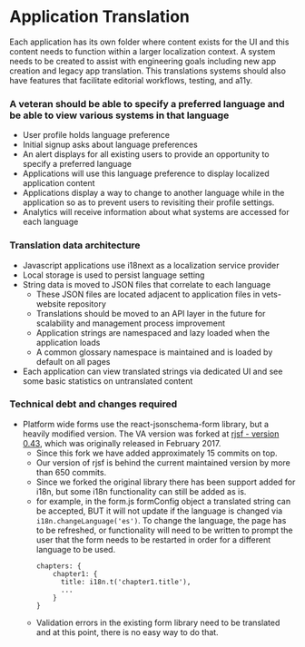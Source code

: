 # Application Translation

Each application has its own folder where content exists for the UI and this content needs to function within a larger localization context. A system needs to be created to assist with engineering goals including new app creation and legacy app translation. This translations systems should also have features that facilitate editorial workflows, testing, and a11y.

### A veteran should be able to specify a preferred language and be able to view various systems in that language

* User profile holds language preference
* Initial signup asks about language preferences
* An alert displays for all existing users to provide an opportunity to specify a preferred language
* Applications will use this language preference to display localized application content
* Applications display a way to change to another language while in the application so as to prevent users to revisiting their profile settings.
* Analytics will receive information about what systems are accessed for each language

### Translation data architecture

* Javascript applications use i18next as a localization service provider
* Local storage is used to persist language setting
* String data is moved to JSON files that correlate to each language
  * These JSON files are located adjacent to application files in vets-website repository
  * Translations should be moved to an API layer in the future for scalability and management process improvement
  * Application strings are namespaced and lazy loaded when the application loads
  * A common glossary namespace is maintained and is loaded by default on all pages
* Each application can view translated strings via dedicated UI and see some basic statistics on untranslated content

### Technical debt and changes required

* Platform wide forms use the react-jsonschema-form library, but a heavily modified version. The VA version was forked at [rjsf - version 0.43](https://github.com/rjsf-team/react-jsonschema-form/releases/tag/v0.43.0), which was originally released in February 2017.
  * Since this fork we have added approximately 15 commits on top.
  * Our version of rjsf is behind the current maintained version by more than 650 commits.
  * Since we forked the original library there has been support added for i18n, but some i18n functionality can still be added as is.
  * for example, in the form.js formConfig object a translated string can be accepted, BUT it will not update if the language is changed via `i18n.changeLanguage('es')`. To change the language, the page has to be refreshed, or functionality will need to be written to prompt the user that the form needs to be restarted in order for a different language to be used.
      ```
      chapters: {
          chapter1: {
            title: i18n.t('chapter1.title'),
            ...
          }
      }
      ```
  * Validation errors in the existing form library need to be translated and at this point, there is no easy way to do that.

